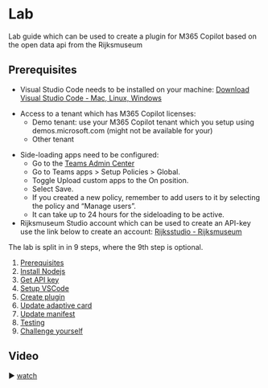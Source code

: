 # Lab

Lab guide which can be used to create a plugin for M365 Copilot based on the open data api from the Rijksmuseum

## Prerequisites

*	Visual Studio Code needs to be installed on your machine: [Download Visual Studio Code - Mac, Linux, Windows](https://code.visualstudio.com/Download)
  + Access to a tenant which has M365 Copilot licenses:
    -	Demo tenant: use your M365 Copilot tenant which you setup using demos.microsoft.com (might not be available for your)
    -	Other tenant
* Side-loading apps need to be configured:
  + Go to the [Teams Admin Center](https://admin.teams.microsoft.com)
  +	Go to Teams apps > Setup Policies > Global.
  + Toggle Upload custom apps to the On position.
  + Select Save.
  + If you created a new policy, remember to add users to it by selecting the policy and “Manage users”.
  +	It can take up to 24 hours for the sideloading to be active.
*	Rijksmuseum Studio account which can be used to create an API-key use the link below to create an account: [Rijksstudio - Rijksmuseum](https://www.rijksmuseum.nl/en/rijksstudio)


The lab is split in in 9 steps, where the 9th step is optional.

1. [Prerequisites](step-1-prerequisites.md)
2. [Install Nodejs](step-2-nodejs.md)
3. [Get API key](step-3-get-api-key.md)
4. [Setup VSCode](step-4-setup-vscode.md)
5. [Create plugin](step-5-create-plugin.md)
6. [Update adaptive card](step-6-update-adaptivecard.md)
7. [Update manifest](step-7-update-manifest.md)
8. [Testing](step-8-testing.md)
9. [Challenge yourself](step-9-challenge-yourself.md)

## Video
▶️ [watch](https://youtu.be/Bik2u-E0c7Q)
